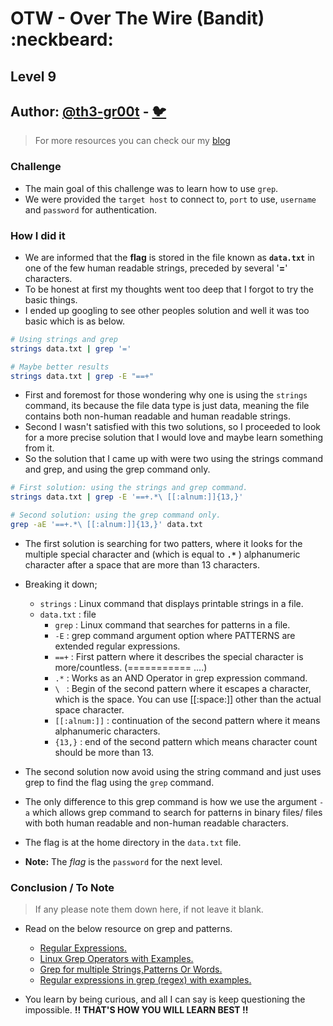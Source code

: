 # OTW - Over The Wire (Bandit) :neckbeard:

## Level 9
## Author: [@th3-gr00t](https://th33-gr00t.tk/) -  [:bird:](https://twitter.com/th3_gr00t/)

> For more resources you can check our my [blog](https://th33gr00t.blogspot.com/)

### Challenge

- The main goal of this challenge was to learn how to use `grep`.
- We were provided the `target host` to connect to, `port` to use, `username` and `password` for authentication.

### How I did it

- We are informed that the **flag** is stored in the file known as **`data.txt`** in one of the few human readable strings, preceded by several '**=**' characters.
- To be honest at first my thoughts went too deep that I forgot to try the basic things.
- I ended up googling to see other peoples solution and well it was too basic which is as below.

```sh
# Using strings and grep
strings data.txt | grep '='

# Maybe better results
strings data.txt | grep -E "==+"
```

- First and foremost for those wondering why one is using the `strings` command, its because the file data type is just data, meaning the file contains both non-human readable and human readable strings.
- Second I wasn't satisfied with this two solutions, so I proceeded to look for a more precise solution that I would love and maybe learn something from it.
- So the solution that I came up with were two using the strings command and grep, and using the grep command only.

```sh
# First solution: using the strings and grep command.
strings data.txt | grep -E '==+.*\ [[:alnum:]]{13,}'

# Second solution: using the grep command only.
grep -aE '==+.*\ [[:alnum:]]{13,}' data.txt 
```

- The first solution is searching for two patters, where it looks for the multiple special character and (which is equal to **`.*`** ) alphanumeric character after a space that are more than 13 characters.
- Breaking it down;
  - `strings` :  Linux command that displays printable strings in a file.
  - `data.txt` : file
    - `grep` : Linux command that searches for patterns in a file.
    - `-E` : grep command argument option where PATTERNS are extended regular expressions.
    - `==+` : First pattern where it describes the special character is more/countless. (=========== ....)
    - `.*` : Works as an AND Operator in grep expression command.
    - `\ ` : Begin of the second pattern where it escapes a character, which is the space. You can use [[:space:]] other than the actual space character.
    - `[[:alnum:]]` : continuation of the second pattern where it means alphanumeric characters.
    - `{13,}` : end of the second pattern which means character count should be more than 13.

- The second solution now avoid using the string command and just uses grep to find the flag using the `grep` command.
- The only difference to this grep command is how we use the argument `-a` which allows grep command to search for patterns in binary files/ files with both human readable and non-human readable characters. 

- The flag is at the home directory in the `data.txt` file.
- **Note:** The *flag* is the `password` for the next level.

### Conclusion / To Note

> If any please note them down here, if not leave it blank.

- Read on the below resource on grep and patterns.
  - [Regular Expressions.](https://www.princeton.edu/~mlovett/reference/Regular-Expressions.pdf)
  - [Linux Grep Operators with Examples.](https://www.thegeekstuff.com/2011/10/grep-or-and-not-operators/)
  - [Grep for multiple Strings,Patterns Or Words.](https://phoenixnap.com/kb/grep-multiple-strings)
  - [Regular expressions in grep (regex) with examples.](https://www.cyberciti.biz/faq/grep-regular-expressions/)

- You learn by being curious, and all I can say is keep questioning the impossible. **!! THAT'S HOW YOU WILL LEARN BEST !!**
